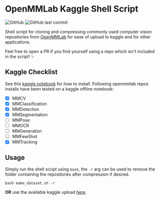 # OpenMMLab Kaggle Shell Script
![GitHub](https://img.shields.io/github/license/MaxVanDijck/openmmlab-kaggle) ![GitHub last commit](https://img.shields.io/github/last-commit/MaxVanDijck/openmmlab-kaggle) 

Shell script for cloning and compressing commonly used computer vision repositories from [OpenMMLab](https://github.com/open-mmlab) for ease of upload to kaggle and for other applications.

Feel free to open a PR if you find yourself using a repo which isn't included in the script! :sparkles:

## Kaggle Checklist
See this [kaggle notebook](https://www.kaggle.com/maxvandijck/openmmlab-offline-installation) for how to install.
Following openmmlab repos installs have been tested on a kaggle offline notebook:
- [x] MMCV
- [x] MMClassification
- [x] MMDetection
- [x] MMSegmentation
- [ ] MMPose
- [ ] MMOCR
- [ ] MMGeneration
- [ ] MMFewShot
- [x] MMTracking

## Usage
Simply run the shell script using `bash`, the `-r` arg can be used to remove the folder containing the repositories after compression if desired.
```
bash make_dataset.sh -r
```
**OR** use the available kaggle upload [here](https://www.kaggle.com/maxvandijck/openmmlab-essential-repositories).
